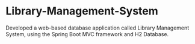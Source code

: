 # Library-Management-System
 Developed a web-based database application called Library Management System, using the Spring Boot MVC framework and H2 Database.
